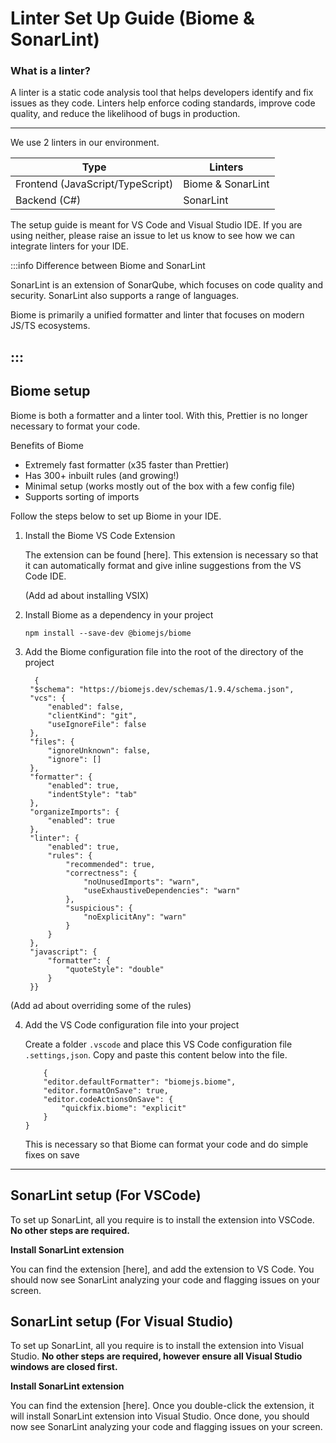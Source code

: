 # Linter Set Up Guide (Biome & SonarLint)

### What is a linter?

A linter is a static code analysis tool that helps developers identify and fix issues as they code. Linters help enforce coding standards, improve code quality, and reduce the likelihood of bugs in production.

---
We use 2 linters in our environment. 

| Type      | Linters |
| ----------- | ----------- |
| Frontend (JavaScript/TypeScript)      | Biome & SonarLint      | 
| Backend (C#)  | SonarLint        |

The setup guide is meant for VS Code and Visual Studio IDE. If you are using neither, please raise an issue to let us know to see how we can integrate linters for your IDE. 

:::info  Difference between Biome and SonarLint

SonarLint is an extension of SonarQube, which focuses on code quality and security. SonarLint also supports a range of languages.

Biome is primarily a unified formatter and linter that focuses on modern JS/TS ecosystems.

:::
--- 

## Biome setup

Biome is both a formatter and a linter tool. With this, Prettier is no longer necessary to format your code.

Benefits of Biome
- Extremely fast formatter (x35 faster than Prettier)
- Has 300+ inbuilt rules (and growing!)
- Minimal setup (works mostly out of the box with a few config file)
- Supports sorting of imports


Follow the steps below to set up Biome in your IDE.

1. Install the Biome VS Code Extension

   The extension can be found [here]. This extension is necessary so that it can automatically format and give inline suggestions from the VS Code IDE.

   (Add ad about installing VSIX)

2. Install Biome as a dependency in your project
   ```
   npm install --save-dev @biomejs/biome
   ```

3. Add the Biome configuration file into the root of the directory of the project
   ```
     {
  	"$schema": "https://biomejs.dev/schemas/1.9.4/schema.json",
  	"vcs": {
  		"enabled": false,
  		"clientKind": "git",
  		"useIgnoreFile": false
  	},
  	"files": {
  		"ignoreUnknown": false,
  		"ignore": []
  	},
  	"formatter": {
  		"enabled": true,
  		"indentStyle": "tab"
  	},
  	"organizeImports": {
  		"enabled": true
  	},
  	"linter": {
  		"enabled": true,
  		"rules": {
  			"recommended": true,
  			"correctness": {
  				"noUnusedImports": "warn",
  				"useExhaustiveDependencies": "warn"
  			},
  			"suspicious": {
  				"noExplicitAny": "warn"
  			}
  		}
  	},
  	"javascript": {
  		"formatter": {
  			"quoteStyle": "double"
  		}
  	}}
    ```

 (Add ad about overriding some of the rules)


4. Add the VS Code configuration file into your project

   Create a folder `.vscode` and place this VS Code configuration file `.settings,json`. Copy and paste this content below into the file.
   
    ```
        {
    	"editor.defaultFormatter": "biomejs.biome",
    	"editor.formatOnSave": true,
    	"editor.codeActionsOnSave": {
    		"quickfix.biome": "explicit"
    	}
    }
    ```

    This is necessary so that Biome can format your code and do simple fixes on save

--- 

## SonarLint setup (For VSCode)

To set up SonarLint, all you require is to install the extension into VSCode. **No other steps are required.**

**Install SonarLint extension**

You can find the extension [here], and add the extension to VS Code. You should now see SonarLint analyzing your code and flagging issues on your screen. 

## SonarLint setup (For Visual Studio)

To set up SonarLint, all you require is to install the extension into Visual Studio. **No other steps are required, however ensure all Visual Studio windows are closed first.**

**Install SonarLint extension**

You can find the extension [here]. Once you double-click the extension, it will install SonarLint extension into Visual Studio.
Once done, you should now see SonarLint analyzing your code and flagging issues on your screen. 